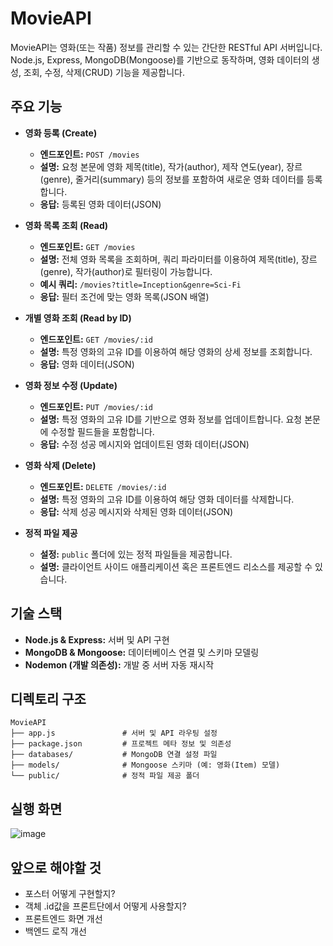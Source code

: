 # MovieAPI

MovieAPI는 영화(또는 작품) 정보를 관리할 수 있는 간단한 RESTful API 서버입니다. Node.js, Express, MongoDB(Mongoose)를 기반으로 동작하며, 영화 데이터의 생성, 조회, 수정, 삭제(CRUD) 기능을 제공합니다.

## 주요 기능

- **영화 등록 (Create)**
  - **엔드포인트:** `POST /movies`
  - **설명:** 요청 본문에 영화 제목(title), 작가(author), 제작 연도(year), 장르(genre), 줄거리(summary) 등의 정보를 포함하여 새로운 영화 데이터를 등록합니다.
  - **응답:** 등록된 영화 데이터(JSON)

- **영화 목록 조회 (Read)**
  - **엔드포인트:** `GET /movies`
  - **설명:** 전체 영화 목록을 조회하며, 쿼리 파라미터를 이용하여 제목(title), 장르(genre), 작가(author)로 필터링이 가능합니다.
  - **예시 쿼리:** `/movies?title=Inception&genre=Sci-Fi`
  - **응답:** 필터 조건에 맞는 영화 목록(JSON 배열)

- **개별 영화 조회 (Read by ID)**
  - **엔드포인트:** `GET /movies/:id`
  - **설명:** 특정 영화의 고유 ID를 이용하여 해당 영화의 상세 정보를 조회합니다.
  - **응답:** 영화 데이터(JSON)

- **영화 정보 수정 (Update)**
  - **엔드포인트:** `PUT /movies/:id`
  - **설명:** 특정 영화의 고유 ID를 기반으로 영화 정보를 업데이트합니다. 요청 본문에 수정할 필드들을 포함합니다.
  - **응답:** 수정 성공 메시지와 업데이트된 영화 데이터(JSON)

- **영화 삭제 (Delete)**
  - **엔드포인트:** `DELETE /movies/:id`
  - **설명:** 특정 영화의 고유 ID를 이용하여 해당 영화 데이터를 삭제합니다.
  - **응답:** 삭제 성공 메시지와 삭제된 영화 데이터(JSON)

- **정적 파일 제공**
  - **설정:** `public` 폴더에 있는 정적 파일들을 제공합니다.
  - **설명:** 클라이언트 사이드 애플리케이션 혹은 프론트엔드 리소스를 제공할 수 있습니다.

## 기술 스택

- **Node.js & Express:** 서버 및 API 구현
- **MongoDB & Mongoose:** 데이터베이스 연결 및 스키마 모델링
- **Nodemon (개발 의존성):** 개발 중 서버 자동 재시작

## 디렉토리 구조 

```
MovieAPI
├── app.js               # 서버 및 API 라우팅 설정
├── package.json         # 프로젝트 메타 정보 및 의존성
├── databases/           # MongoDB 연결 설정 파일
├── models/              # Mongoose 스키마 (예: 영화(Item) 모델)
└── public/              # 정적 파일 제공 폴더
```

## 실행 화면

![image](https://github.com/user-attachments/assets/30cfe4c4-a452-4167-a1ea-74679488be89)

## 앞으로 해야할 것 

- 포스터 어떻게 구현할지?
- 객체 .id값을 프론트단에서 어떻게 사용할지?
- 프론트엔드 화면 개선
- 백엔드 로직 개선
